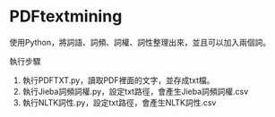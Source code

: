 # PDFtextmining
使用Python，將詞語、詞頻、詞權、詞性整理出來，並且可以加入兩個詞。

執行步驟
1. 執行PDFTXT.py，讀取PDF裡面的文字，並存成txt檔。
2. 執行Jieba詞頻詞權.py，設定txt路徑，會產生Jieba詞頻詞權.csv
3. 執行NLTK詞性.py，設定txt路徑，會產生NLTK詞性.csv
